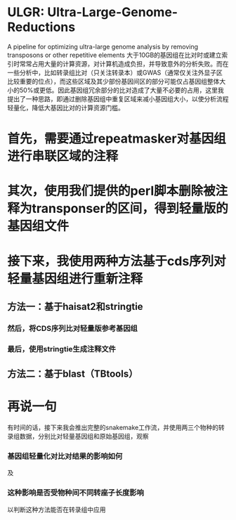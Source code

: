 # ULGR: Ultra-Large-Genome-Reductions
A pipeline for optimizing ultra-large genome analysis by removing transposons or other repetitive elements
大于10GB的基因组在比对时或建立索引时常常占用大量的计算资源，对计算机造成负担，并导致意外的分析失败。而在一些分析中，比如转录组比对（只关注转录本）或GWAS（通常仅关注外显子区比较重要的位点），而这些区域及其少部份基因间区的部分可能仅占基因组整体大小的50%或更低。因此基因组冗余部分的比对造成了大量不必要的占用，这里我提出了一种思路，即通过删除基因组中重复区域来减小基因组大小，以使分析流程轻量化，降低大基因比对的计算资源门槛。
# 首先，需要通过repeatmasker对基因组进行串联区域的注释
# 其次，使用我们提供的perl脚本删除被注释为transponser的区间，得到轻量版的基因组文件

# 接下来，我使用两种方法基于cds序列对轻量基因组进行重新注释
## 方法一：基于haisat2和stringtie
### 然后，将CDS序列比对轻量版参考基因组
### 最后，使用stringtie生成注释文件
## 方法二：基于blast（TBtools）

# 再说一句
有时间的话，接下来我会推出完整的snakemake工作流，并使用两三个物种的转录组数据，分别比对轻量基因组和原始基因组，观察
### 基因组轻量化对比对结果的影响如何
及
### 这种影响是否受物种间不同转座子长度影响
以判断这种方法能否在转录组中应用
